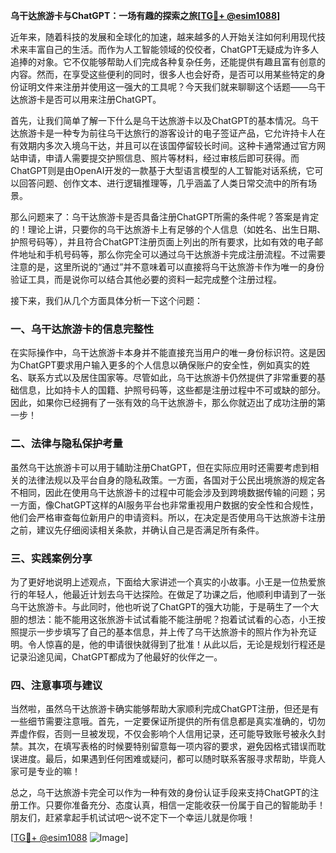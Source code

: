 **乌干达旅游卡与ChatGPT：一场有趣的探索之旅[[TG💪+ @esim1088](https://t.me/s/esim1088)]**

近年来，随着科技的发展和全球化的加速，越来越多的人开始关注如何利用现代技术来丰富自己的生活。而作为人工智能领域的佼佼者，ChatGPT无疑成为许多人追捧的对象。它不仅能够帮助人们完成各种复杂任务，还能提供有趣且富有创意的内容。然而，在享受这些便利的同时，很多人也会好奇，是否可以用某些特定的身份证明文件来注册并使用这一强大的工具呢？今天我们就来聊聊这个话题——乌干达旅游卡是否可以用来注册ChatGPT。

首先，让我们简单了解一下什么是乌干达旅游卡以及ChatGPT的基本情况。乌干达旅游卡是一种专为前往乌干达旅行的游客设计的电子签证产品，它允许持卡人在有效期内多次入境乌干达，并且可以在该国停留较长时间。这种卡通常通过官方网站申请，申请人需要提交护照信息、照片等材料，经过审核后即可获得。而ChatGPT则是由OpenAI开发的一款基于大型语言模型的人工智能对话系统，它可以回答问题、创作文本、进行逻辑推理等，几乎涵盖了人类日常交流中的所有场景。

那么问题来了：乌干达旅游卡是否具备注册ChatGPT所需的条件呢？答案是肯定的！理论上讲，只要你的乌干达旅游卡上有足够的个人信息（如姓名、出生日期、护照号码等），并且符合ChatGPT注册页面上列出的所有要求，比如有效的电子邮件地址和手机号码等，那么你完全可以通过乌干达旅游卡完成注册流程。不过需要注意的是，这里所说的“通过”并不意味着可以直接将乌干达旅游卡作为唯一的身份验证工具，而是说你可以结合其他必要的资料一起完成整个注册过程。

接下来，我们从几个方面具体分析一下这个问题：

### 一、乌干达旅游卡的信息完整性

在实际操作中，乌干达旅游卡本身并不能直接充当用户的唯一身份标识符。这是因为ChatGPT要求用户输入更多的个人信息以确保账户的安全性，例如真实的姓名、联系方式以及居住国家等。尽管如此，乌干达旅游卡仍然提供了非常重要的基础信息，比如持卡人的国籍、护照号码等，这些都是注册过程中不可或缺的部分。因此，如果你已经拥有了一张有效的乌干达旅游卡，那么你就迈出了成功注册的第一步！

### 二、法律与隐私保护考量

虽然乌干达旅游卡可以用于辅助注册ChatGPT，但在实际应用时还需要考虑到相关的法律法规以及平台自身的隐私政策。一方面，各国对于公民出境旅游的规定各不相同，因此在使用乌干达旅游卡的过程中可能会涉及到跨境数据传输的问题；另一方面，像ChatGPT这样的AI服务平台也非常重视用户数据的安全性和合规性，他们会严格审查每位新用户的申请资料。所以，在决定是否使用乌干达旅游卡注册之前，建议先仔细阅读相关条款，并确认自己是否满足所有条件。

### 三、实践案例分享

为了更好地说明上述观点，下面给大家讲述一个真实的小故事。小王是一位热爱旅行的年轻人，他最近计划去乌干达探险。在做足了功课之后，他顺利申请到了一张乌干达旅游卡。与此同时，他也听说了ChatGPT的强大功能，于是萌生了一个大胆的想法：能不能用这张旅游卡试试看能不能注册呢？抱着试试看的心态，小王按照提示一步步填写了自己的基本信息，并上传了乌干达旅游卡的照片作为补充证明。令人惊喜的是，他的申请很快就得到了批准！从此以后，无论是规划行程还是记录沿途见闻，ChatGPT都成为了他最好的伙伴之一。

### 四、注意事项与建议

当然啦，虽然乌干达旅游卡确实能够帮助大家顺利完成ChatGPT注册，但还是有一些细节需要注意哦。首先，一定要保证所提供的所有信息都是真实准确的，切勿弄虚作假，否则一旦被发现，不仅会影响个人信用记录，还可能导致账号被永久封禁。其次，在填写表格的时候要特别留意每一项内容的要求，避免因格式错误而耽误进度。最后，如果遇到任何困难或疑问，都可以随时联系客服寻求帮助，毕竟人家可是专业的嘛！

总之，乌干达旅游卡完全可以作为一种有效的身份认证手段来支持ChatGPT的注册工作。只要你准备充分、态度认真，相信一定能收获一份属于自己的智能助手！朋友们，赶紧拿起手机试试吧～说不定下一个幸运儿就是你哦！

[[TG💪+ @esim1088](https://t.me/s/esim1088) ![Image](https://i.postimg.cc/4NQfJmqS/Snipaste-2025-05-13-00-14-12.png)]
